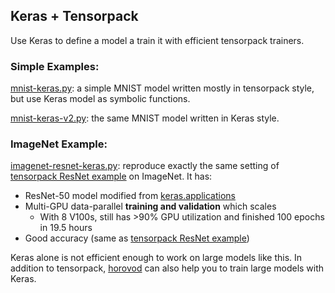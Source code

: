 
## Keras + Tensorpack

Use Keras to define a model a train it with efficient tensorpack trainers.


### Simple Examples:

[mnist-keras.py](mnist-keras.py): a simple MNIST model written mostly in tensorpack style, but use Keras model as symbolic functions.

[mnist-keras-v2.py](mnist-keras-v2.py): the same MNIST model written in Keras style.

### ImageNet Example:

[imagenet-resnet-keras.py](imagenet-resnet-keras.py):
reproduce exactly the same setting of [tensorpack ResNet example](../ResNet) on ImageNet.
It has:

+ ResNet-50 model modified from [keras.applications](https://github.com/tensorflow/tensorflow/blob/master/tensorflow/python/keras/_impl/keras/applications/resnet50.py)
+ Multi-GPU data-parallel __training and validation__ which scales
	+ With 8 V100s, still has >90% GPU utilization and finished 100 epochs in 19.5 hours
+ Good accuracy (same as [tensorpack ResNet example](../ResNet))


Keras alone is not efficient enough to work on large models like this.
In addition to tensorpack, [horovod](https://github.com/uber/horovod/blob/master/examples/keras_imagenet_resnet50.py)
can also help you to train large models with Keras.
